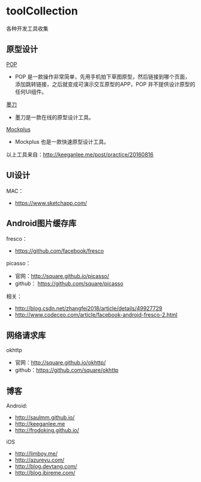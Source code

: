 # toolCollection
各种开发工具收集

## 原型设计

[POP](https://popapp.in/)

- POP 是一款操作非常简单，先用手机拍下草图原型，然后链接到哪个页面，添加跳转链接，之后就变成可演示交互原型的APP，POP 并不提供设计原型的任何UI组件。

[墨刀](https://modao.cc/)

- 墨刀是一款在线的原型设计工具。

[Mockplus](https://www.mockplus.cn/)

- Mockplus 也是一款快速原型设计工具。

以上工具来自：http://keeganlee.me/post/practice/20160816

## UI设计

MAC：

- https://www.sketchapp.com/

## Android图片缓存库

fresco： 

- https://github.com/facebook/fresco

picasso：

- 官网：http://square.github.io/picasso/
- github： https://github.com/square/picasso

相关：

- http://blog.csdn.net/zhangfei2018/article/details/49927729
- http://www.codeceo.com/article/facebook-android-fresco-2.html


## 网络请求库

okhttp

- 官网：http://square.github.io/okhttp/
- github：https://github.com/square/okhttp

## 博客

Android:

- http://saulmm.github.io/
- http://keeganlee.me
- http://frodoking.github.io/

iOS

- http://limboy.me/
- http://azureyu.com/
- http://blog.devtang.com/
- http://blog.ibireme.com/



